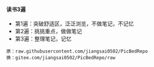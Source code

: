#### 读书3遍

* 第1遍：突破舒适区，泛泛浏览，不做笔记，不记忆
* 第2遍：挑挑重点，做做笔记
* 第3遍：整理笔记，记忆



```
原：raw.githubusercontent.com/jiangsai0502/PicBedRepo
换：gitee.com/jiangsai0502/PicBedRepo/raw
```



